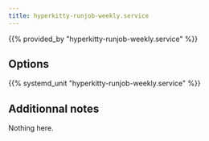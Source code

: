 ```yaml
---
title: hyperkitty-runjob-weekly.service
---
```


{{% provided_by "hyperkitty-runjob-weekly.service" %}}

## Options

{{% systemd_unit "hyperkitty-runjob-weekly.service" %}}

## Additionnal notes

Nothing here.